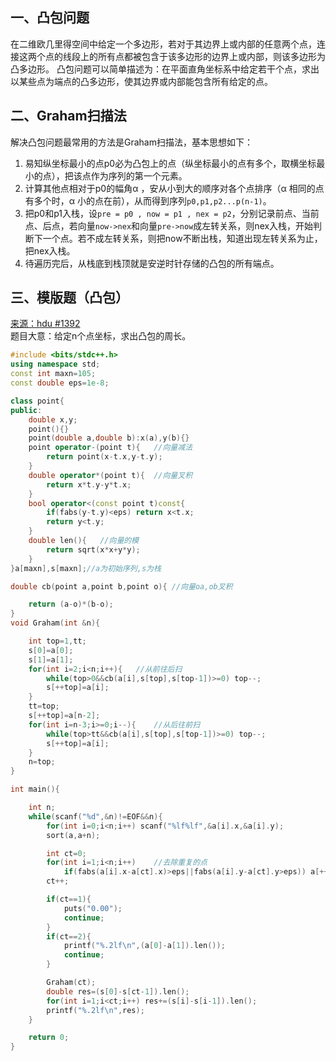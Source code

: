 ## 一、凸包问题
在二维欧几里得空间中给定一个多边形，若对于其边界上或内部的任意两个点，连接这两个点的线段上的所有点都被包含于该多边形的边界上或内部，则该多边形为凸多边形。
凸包问题可以简单描述为：在平面直角坐标系中给定若干个点，求出以某些点为端点的凸多边形，使其边界或内部能包含所有给定的点。
## 二、Graham扫描法
解决凸包问题最常用的方法是Graham扫描法，基本思想如下：
1. 易知纵坐标最小的点p0必为凸包上的点（纵坐标最小的点有多个，取横坐标最小的点），把该点作为序列的第一个元素。
2. 计算其他点相对于p0的幅角α ，安从小到大的顺序对各个点排序（α 相同的点有多个时，α 小的点在前），从而得到序列`p0,p1,p2...p(n-1)`。
3. 把p0和p1入栈，设`pre = p0 , now = p1 , nex = p2`，分别记录前点、当前点、后点，若向量`now->nex`和向量`pre->now`成左转关系，则nex入栈，开始判断下一个点。若不成左转关系，则把now不断出栈，知道出现左转关系为止，把nex入栈。
4. 待遍历完后，从栈底到栈顶就是安逆时针存储的凸包的所有端点。
## 三、模版题（凸包）
<a href="http://acm.hdu.edu.cn/showproblem.php?pid=1392">来源：hdu #1392</a><br>
题目大意：给定n个点坐标，求出凸包的周长。
```c++
#include <bits/stdc++.h>
using namespace std;
const int maxn=105;
const double eps=1e-8;

class point{
public:
    double x,y;
    point(){}
    point(double a,double b):x(a),y(b){}
    point operator-(point t){   //向量减法
        return point(x-t.x,y-t.y);
    }
    double operator*(point t){  //向量叉积
        return x*t.y-y*t.x;
    }
    bool operator<(const point t)const{
        if(fabs(y-t.y)<eps) return x<t.x;
        return y<t.y;
    }
    double len(){   //向量的模
        return sqrt(x*x+y*y);
    }
}a[maxn],s[maxn];//a为初始序列,s为栈

double cb(point a,point b,point o){ //向量oa,ob叉积

    return (a-o)*(b-o);
}
void Graham(int &n){

    int top=1,tt;
    s[0]=a[0];
    s[1]=a[1];
    for(int i=2;i<n;i++){   //从前往后扫
        while(top>0&&cb(a[i],s[top],s[top-1])>=0) top--;
        s[++top]=a[i];
    }
    tt=top;
    s[++top]=a[n-2];
    for(int i=n-3;i>=0;i--){    //从后往前扫
        while(top>tt&&cb(a[i],s[top],s[top-1])>=0) top--;
        s[++top]=a[i];
    }
    n=top;
}

int main(){

    int n;
    while(scanf("%d",&n)!=EOF&&n){
        for(int i=0;i<n;i++) scanf("%lf%lf",&a[i].x,&a[i].y);
        sort(a,a+n);

        int ct=0;
        for(int i=1;i<n;i++)    //去除重复的点
            if(fabs(a[i].x-a[ct].x)>eps||fabs(a[i].y-a[ct].y>eps)) a[++ct]=a[i];
        ct++;

        if(ct==1){
            puts("0.00");
            continue;
        }
        if(ct==2){
            printf("%.2lf\n",(a[0]-a[1]).len());
            continue;
        }

        Graham(ct);
        double res=(s[0]-s[ct-1]).len();
        for(int i=1;i<ct;i++) res+=(s[i]-s[i-1]).len();
        printf("%.2lf\n",res);
    }

    return 0;
}

```